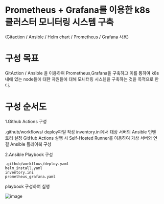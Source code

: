 
# Prometheus + Grafana를 이용한 k8s 클러스터 모니터링 시스템 구축

(Gitaction / Ansible / Helm chart / Prometheus / Grafana 사용)

# 구성 목표
 
GitAction / Ansible 을 이용하여 Prometheus,Grafana을 구축하고 이를 통하여 k8s 내에 있는 node들에 대한 자원들에 대해 모니터링 시스템을 구축하는 것을 목적으로 한다.

# 구성 순서도

1.Github Actions 구성

  .github/workflows/ deploy파일 작성
  inventory.ini에서 대상 서버의 Ansible 인벤토리 설정
  GitHub Actions 실행 시 Self-Hosted Runner를 이용하여 가상 서버와 연결
  Ansible 플레이북 구성

2.Ansible Playbook 구성

    .github/workflows/deploy.yaml
    helm_install.yaml
    inventory.ini
    prometheus_grafana.yaml
playbook 구성하여 실행

![image](https://github.com/user-attachments/assets/d8428964-c234-4080-aea4-8484b8a34880)

